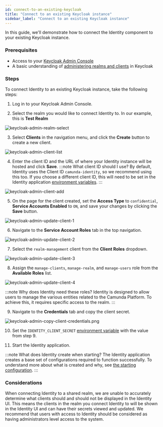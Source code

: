 ```yaml
---
id: connect-to-an-existing-keycloak
title: "Connect to an existing Keycloak instance"
sidebar_label: "Connect to an existing Keycloak instance"
---
```


In this guide, we'll demonstrate how to connect the Identity component to your existing Keycloak instance.

### Prerequisites

- Access to your [Keycloak Admin Console](https://www.keycloak.org/docs/16.1/server_admin/#using-the-admin-console)
- A basic understanding of [administering realms and clients](https://www.keycloak.org/docs/16.1/server_admin/#assembly-managing-clients_server_administration_guide) in Keycloak

### Steps

To connect Identity to an existing Keycloak instance, take the following steps:

1. Log in to your Keycloak Admin Console.

2. Select the realm you would like to connect Identity to. In our example, this is **Test Realm**

![keycloak-admin-realm-select](img/keycloak-admin-realm-select.png)

3. Select **Clients** in the navigation menu, and click the **Create** button to create a new client.

![keycloak-admin-client-list](img/keycloak-admin-client-list.png)

4. Enter the client ID and the URL of where your Identity instance will be hosted and click **Save**.
   :::note What client ID should I use?
   By default, Identity uses the Client ID `camunda-identity`, so we recommend using this too. If you choose a different client ID, this will need to be set in the Identity application [environment variables](/docs/self-managed/identity/deployment/configuration-variables.md).
   :::

![keycloak-admin-client-add](img/keycloak-admin-client-add.png)

5. On the page for the client created, set the **Access Type** to `confidential`, **Service Accounts Enabled** to `ON`, and save your changes by clicking the **Save** button.

![keycloak-admin-update-client-1](img/keycloak-admin-update-client-1.png)

6. Navigate to the **Service Account Roles** tab in the top navigation.

![keycloak-admin-update-client-2](img/keycloak-admin-update-client-2.png)

7. Select the `realm-management` client from the **Client Roles** dropdown.

![keycloak-admin-update-client-3](img/keycloak-admin-update-client-3.png)

8. Assign the `manage-clients`, `manage-realm`, and `manage-users` role from the **Available Roles** list.

![keycloak-admin-update-client-4](img/keycloak-admin-update-client-4.png)

:::note Why does Identity need these roles?
Identity is designed to allow users to manage the various entities related to the Camunda Platform. To achieve this, it requires specific access to the realm.
:::

9. Navigate to the **Credentials** tab and copy the client secret.

![keycloak-admin-copy-client-credentials.png](img/keycloak-admin-copy-client-credentials.png)

10. Set the `IDENTITY_CLIENT_SECRET` [environment variable](/docs/self-managed/identity/deployment/configuration-variables.md) with the value from step 9.

11. Start the Identity application.

:::note What does Identity create when starting?
The Identity application creates a base set of configurations required to function successfully. To understand more about what is created and why, see [the starting configuration](/docs/self-managed/identity/deployment/starting-configuration.md).
:::

### Considerations

When connecting Identity to a shared realm, we are unable to accurately determine what clients should and should not be displayed in the Identity UI. This means the clients in the realm you connect Identity to will be shown in the Identity UI and can
have their secrets viewed and updated. We recommend that users with access to Identity should be considered as having administrators level access to the system.
